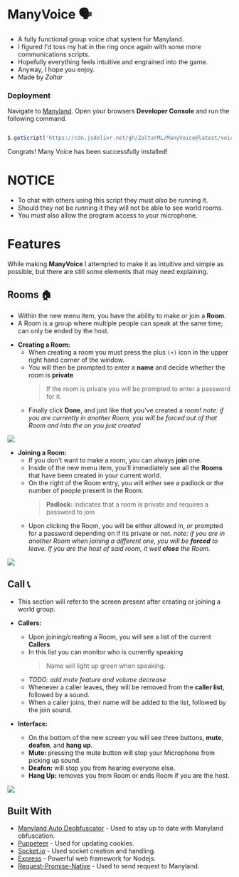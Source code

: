 # ManyVoice [](https://emojipedia.org/speaking-head/)🗣️
  * A fully functional group voice chat system for Manyland.
  * I figured I'd toss my hat in the ring once again with some more communications scripts.
  * Hopefully everything feels intuitive and engrained into the game.
  * Anyway, I hope you enjoy.
  * Made by *Zoltar*

### Deployment

Navigate to [Manyland](http://manyland.com).
Open your browsers **Developer Console** and run the following command.

```js

$.getScript('https://cdn.jsdelivr.net/gh/ZoltarML/ManyVoice@latest/voiceClient.js')

```

Congrats! Many Voice has been successfully installed!

# **NOTICE**
 * To chat with others using this script they must *also* be running it.
 * Should they not be running it they will not be able to see world rooms.
 * You must also allow the program access to your microphone.

# Features

While making **ManyVoice** I attempted to make it as intuitive and simple as possible, but there are still some elements that may need explaining.

## Rooms[](https://emojipedia.org/house/) 🏠
 - Within the new menu item, you have the ability to make or join a **Room**.
 - A Room is a group where multiple people can speak at the same time; can only be ended by the host.
 
* **Creating a Room:**
	* When creating a room you must press the plus `(+)` icon in the upper right hand corner of the window.
	* You will then be prompted to enter a **name** and decide whether the room is **private**
		> If the room is private you will be prompted to enter a password for it.
	* Finally click **Done**, and just like that you've created a room!
			*note: if you are currently in another Room, you will be forced out of that Room and into the on you just created*
      
 ![](https://gyazo.com/a684e5c031848fe16490618f1048c3f9.gif)
			
* **Joining a Room:**
	* If you don't want to make a room, you can always **join** one.
	* Inside of the new menu item, you'll immediately see all the **Rooms** that have been created in your current world. 
	* On the right of the Room entry, you will either see a padlock or the number of people present in the Room.
		>**Padlock:** indicates that a room is private and requires a password to join
	* Upon clicking the Room, you will be either allowed in, *or* prompted for a password depending on if its private or not.
		*note: if you are in another Room when joining a different one, you will be **forced** to leave. If you are the host of said room, it well **close** the Room.*

![](https://gyazo.com/e2d75d06f5ea4e1941fe50e91ac76a04.gif)

## Call[](https://emojipedia.org/telephone-receiver/) 📞
- This section will refer to the screen present after creating or joining a world group.
* **Callers:**
	* Upon joining/creating a Room, you will see a list of the current **Callers**
	*  In this list you can monitor who is currently speaking
		> Name will light up green when  speaking.	
	* *TODO: add mute feature and volume decrease*
	* Whenever a caller leaves, they will be removed from the **caller list**, followed by a sound. 
	* When a caller joins, their name will be added to the list, followed by the join sound.
	
* **Interface:**
	* On the bottom of the new screen you will see three buttons, **mute**, **deafen**, and **hang up**.
	* **Mute:** pressing the mute button will stop your Microphone from picking up sound.
	* **Deafen:** will stop you from hearing everyone else.
	* **Hang Up:** removes you from Room or ends Room if you are the host. 
		
![](https://gyazo.com/5bdf1f22cf0dd7f5b05e0623fd39e83a.gif)

## Built With

* [Manyland Auto Deobfuscator](https://github.com/parseml/many-deobf) - Used to stay up to date with Manyland obfuscation.
* [Puppeteer](https://github.com/puppeteer/puppeteer) - Used for updating cookies.
* [Socket.io](https://socket.io/) - Used socket creation and handling.
* [Express](https://expressjs.com/) - Powerful web framework for Nodejs.
* [Request-Promise-Native](https://github.com/request/request-promise-native) - Used to send request to Manyland.

